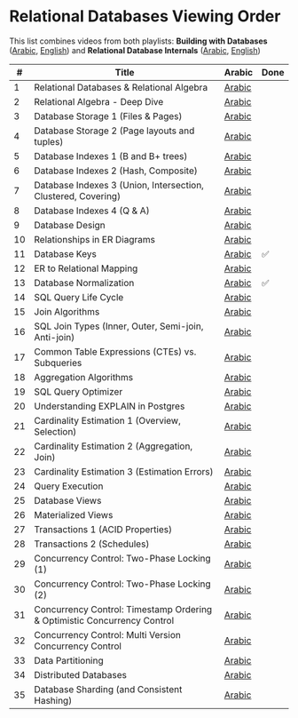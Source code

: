 # Relational Databases Viewing Order

This list combines videos from both playlists: **Building with Databases** ([Arabic](https://www.youtube.com/playlist?list=PLE8kQVoC67Py5LnCUHp_wp2uzbaBZWSmx), [English](https://www.youtube.com/playlist?list=PLE8kQVoC67PzsDAFA3FinTadWe4nVyey4)) and **Relational Database Internals** ([Arabic](https://www.youtube.com/playlist?list=PLE8kQVoC67PzGwMMsSk3C8MvfAqcYjusF), [English](https://www.youtube.com/playlist?list=PLE8kQVoC67PywFpq0VXxGFbStvtskNVkW))

| # | Title | Arabic | Done |
| --- | --- | --- | --- |
| 1 | Relational Databases & Relational Algebra | [Arabic](https://www.youtube.com/watch?v=UuCDByipiCo) |  |
| 2 | Relational Algebra - Deep Dive | [Arabic](https://www.youtube.com/watch?v=OuFS0tcQXh8) |  |
| 3 | Database Storage 1 (Files & Pages) | [Arabic](https://youtu.be/-HtHhBQbMB4) |  |
| 4 | Database Storage 2 (Page layouts and tuples) | [Arabic](https://youtu.be/8-LJyyAjOhE) |  |
| 5 | Database Indexes 1 (B and B+ trees) | [Arabic](https://youtu.be/1ZhBULsbZGw) |  |
| 6 | Database Indexes 2 (Hash, Composite) | [Arabic](https://youtu.be/ddWoqXw6Qic) |  |
| 7 | Database Indexes 3 (Union, Intersection, Clustered, Covering) | [Arabic](https://youtu.be/KTEViriyc-Q) |  |
| 8 | Database Indexes 4 (Q & A) | [Arabic](https://youtu.be/wY_SxRMLTvA) |  |
| 9 | Database Design | [Arabic](https://youtu.be/gZ5iYMkrcfQ) |  |
| 10 | Relationships in ER Diagrams | [Arabic](https://youtu.be/hp1gX4kh3lw) |  |
| 11 | Database Keys | [Arabic](https://youtu.be/kgpiD3Z_swg) | ✅ |
| 12 | ER to Relational Mapping | [Arabic](https://youtu.be/3E_FTJ1KFyg) |  |
| 13 | Database Normalization | [Arabic](https://youtu.be/1HEHa_EJa0k) | ✅|
| 14 | SQL Query Life Cycle | [Arabic](https://youtu.be/SEKF4u6Ovyw) ||
| 15 | Join Algorithms | [Arabic](https://youtu.be/oVeo3i5ExaA) | |
| 16 | SQL Join Types (Inner, Outer, Semi-join, Anti-join) | [Arabic](https://youtu.be/4RmzfVUVxYI) ||
| 17 | Common Table Expressions (CTEs) vs. Subqueries | [Arabic](https://youtu.be/bdKIwDv9Owc) | |
| 18 | Aggregation Algorithms | [Arabic](https://youtu.be/dHOYDnqJ9HY) ||
| 19 | SQL Query Optimizer | [Arabic](https://youtu.be/iAxFGRbAh8s) ||
| 20 | Understanding EXPLAIN in Postgres | [Arabic](https://youtu.be/12puiczFlz8) ||
| 21 | Cardinality Estimation 1 (Overview, Selection) | [Arabic](https://youtu.be/PPDDLS5NSyM) | |
| 22 | Cardinality Estimation 2 (Aggregation, Join) | [Arabic](https://youtu.be/QwqNuRSLE3M) |  |
| 23 | Cardinality Estimation 3 (Estimation Errors) | [Arabic](https://youtu.be/ZD0ZarOR438) ||
| 24 | Query Execution | [Arabic](https://youtu.be/Hl0SwV1RFFs) | |
| 25 | Database Views | [Arabic](https://youtu.be/tBqbzeV_EkI) |  |
| 26 | Materialized Views | [Arabic](https://youtu.be/qcJiNoQxHQg) |  |
| 27 | Transactions 1 (ACID Properties) | [Arabic](https://www.youtube.com/watch?v=ziH5Y4tvQJE) |  |
| 28 | Transactions 2 (Schedules) | [Arabic](https://youtu.be/KRZTwTWiUek) |  |
| 29 | Concurrency Control: Two-Phase Locking (1) | [Arabic](https://youtu.be/s8w-GplT6K4) | |
| 30 | Concurrency Control: Two-Phase Locking (2) | [Arabic](https://youtu.be/4Ll7zlC9f4w) |  |
| 31 | Concurrency Control: Timestamp Ordering & Optimistic Concurrency Control | [Arabic](https://youtu.be/f6sl5XFnAr4) | |
| 32 | Concurrency Control: Multi Version Concurrency Control | [Arabic](https://youtu.be/RDry1RyIw1s) |  |
| 33 | Data Partitioning | [Arabic](https://youtu.be/XnCnIWMxEhA) | |
| 34 | Distributed Databases | [Arabic](https://youtu.be/LujY8mdibGk) | |
| 35 | Database Sharding (and Consistent Hashing) | [Arabic](https://youtu.be/-GXQwCIRANA) |  |

